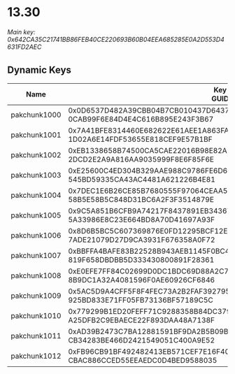 # 13.30

###### *Main key: 0x642CA35C21741BB86FEB40CE220693B60B04EEA685285E0A2D553D4631FD2AEC*

## Dynamic Keys

| Name         | Key<br/>GUID                                                                                            |
|--------------|---------------------------------------------------------------------------------------------------------|
| pakchunk1000 | 0x0D6537D482A39CBB04B7CB010437D64370CF6D9CE92762667DBC58750F103D92<br/>0CAB99F6E84D4E4C616B895E243F3B67 |
| pakchunk1001 | 0x7A41BFE8314460E682622E61AEE1A863FA352B30BF3B9FBD8496DD332B62F069<br/>1D02A6E14FDF53655E818CEF9E57B1BF |
| pakchunk1002 | 0xEB1338658B74500CA5CAE22016B98E82AE1F6151F60A113340D725F0A190174A<br/>2DCD2E2A9A816AA9035999F8E6F85F6E |
| pakchunk1003 | 0xE25600C4ED304B329AAE988C9786FE6D640E8C391774929A72DA027AD1FAE566<br/>545BD59335CA43AC4481A621226B4E81 |
| pakchunk1004 | 0x7DEC1E6B26CE85B7680555F97064CEAA5C788DFDC674F98A6A711F726DEDB943<br/>58B5E58B5C848D31BC6A2F3F3514879E |
| pakchunk1005 | 0x9C5A851B6CFB9A74217F8437891EB3436796CA48AEC32D1A7FE81AF505A753AA<br/>5A33986E8C23E664BD8A70D41697A93F |
| pakchunk1006 | 0x8D6B5BC5C607369876E0FD12295BCF12E18321D169ABEC19004225197852A63E<br/>7ADE21079D27D9CA3931F676358A0F72 |
| pakchunk1007 | 0xBBFFA4BAFE83B22528B943AEB1145F0BC4E2E6B08A86C808CB1C8E9CB1F7321D<br/>819F658DBDBB5D333430800891F28361 |
| pakchunk1008 | 0xE0EFE7FF84C02699D0DC1BDC69D88A2C744D4A665041BAFED79452AC31E7AD0E<br/>8B9DC1A32A4081596F0AE60926CF6846 |
| pakchunk1009 | 0x5AC5D9A4CFF5F8F4FEC73A2B2FAF392795C1D5DA6FBFC20EA4E79E036465D731<br/>925BD833E71FF05FB73136BF57189C5C |
| pakchunk1010 | 0x779299B1ED20FEFF71C9288358B84DC37902BE559764A58C2948C3CD6F3F4888<br/>A25DFB2C9EBAECE22F893DAA48A7138F |
| pakchunk1011 | 0xAD39B2473C7BA12881591BF9DA2B5B09B00594B232ED6E9D6680DC7F24CC9B2A<br/>CB34283BE466D2421549051C400A9E52 |
| pakchunk1012 | 0xFB96CB91BF492482413EB571CEF7E16F40A4294E084DFF12251446D78533C9F2<br/>CBAC886CCED55EEAEDC0D4BED9588035 |
